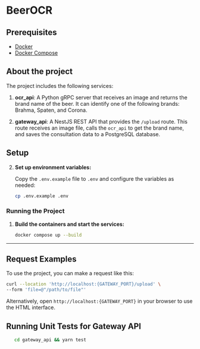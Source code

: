 # BeerOCR

## Prerequisites

- [Docker](https://www.docker.com/)
- [Docker Compose](https://docs.docker.com/compose/)

## About the project

The project includes the following services:

1. **ocr_api**: A Python gRPC server that receives an image and returns the brand name of the beer. It can identify one of the following brands: Brahma, Spaten, and Corona.

2. **gateway_api**: A NestJS REST API that provides the `/upload` route. This route receives an image file, calls the `ocr_api` to get the brand name, and saves the consultation data to a PostgreSQL database.

## Setup

2. **Set up environment variables:**

   Copy the `.env.example` file to `.env` and configure the variables as needed:

   ```bash
   cp .env.example .env
   ```

### Running the Project

1. **Build the containers and start the services:**

   ```bash
   docker compose up --build
   ```

---

## Request Examples

To use the project, you can make a request like this:

```bash
curl --location 'http://localhost:{GATEWAY_PORT}/upload' \
--form 'file=@"/path/to/file"'
```

Alternatively, open `http://localhost:{GATEWAY_PORT}` in your browser to use the HTML interface.

## Running Unit Tests for Gateway API

```bash
   cd gateway_api && yarn test
```
